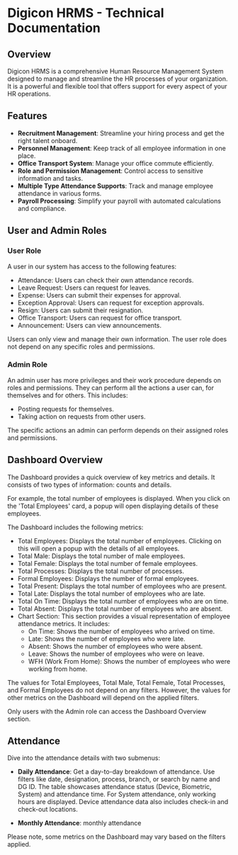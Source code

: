 # Digicon HRMS - Technical Documentation

## Overview

Digicon HRMS is a comprehensive Human Resource Management System designed to manage and streamline the HR processes of your organization. It is a powerful and flexible tool that offers support for every aspect of your HR operations.

## Features

- **Recruitment Management**: Streamline your hiring process and get the right talent onboard.
- **Personnel Management**: Keep track of all employee information in one place.
- **Office Transport System**: Manage your office commute efficiently.
- **Role and Permission Management**: Control access to sensitive information and tasks.
- **Multiple Type Attendance Supports**: Track and manage employee attendance in various forms.
- **Payroll Processing**: Simplify your payroll with automated calculations and compliance.

## User and Admin Roles

### User Role

A user in our system has access to the following features:

* Attendance: Users can check their own attendance records.
* Leave Request: Users can request for leaves.
* Expense: Users can submit their expenses for approval.
* Exception Approval: Users can request for exception approvals.
* Resign: Users can submit their resignation.
* Office Transport: Users can request for office transport.
* Announcement: Users can view announcements.

Users can only view and manage their own information. The user role does not depend on any specific roles and permissions.

### Admin Role

An admin user has more privileges and their work procedure depends on roles and permissions. They can perform all the actions a user can, for themselves and for others. This includes:

* Posting requests for themselves.
* Taking action on requests from other users.

The specific actions an admin can perform depends on their assigned roles and permissions.

## Dashboard Overview

The Dashboard provides a quick overview of key metrics and details. It consists of two types of information: counts and details.

For example, the total number of employees is displayed. When you click on the 'Total Employees' card, a popup will open displaying details of these employees.

The Dashboard includes the following metrics:

* Total Employees: Displays the total number of employees. Clicking on this will open a popup with the details of all employees.
* Total Male: Displays the total number of male employees.
* Total Female: Displays the total number of female employees.
* Total Processes: Displays the total number of processes.
* Formal Employees: Displays the number of formal employees.
* Total Present: Displays the total number of employees who are present.
* Total Late: Displays the total number of employees who are late.
* Total On Time: Displays the total number of employees who are on time.
* Total Absent: Displays the total number of employees who are absent.
* Chart Section: This section provides a visual representation of employee attendance metrics. It includes:
  * On Time: Shows the number of employees who arrived on time.
  * Late: Shows the number of employees who were late.
  * Absent: Shows the number of employees who were absent.
  * Leave: Shows the number of employees who were on leave.
  * WFH (Work From Home): Shows the number of employees who were working from home.

The values for Total Employees, Total Male, Total Female, Total Processes, and Formal Employees do not depend on any filters. However, the values for other metrics on the Dashboard will depend on the applied filters.

Only users with the Admin role can access the Dashboard Overview section.

## Attendance

Dive into the attendance details with two submenus:

- **Daily Attendance**: Get a day-to-day breakdown of attendance. Use filters like date, designation, process, branch, or search by name and DG ID. The table showcases attendance status (Device, Biometric, System) and attendance time. For System attendance, only working hours are displayed. Device attendance data also includes check-in and check-out locations.

- **Monthly Attendance**: monthly attendance

Please note, some metrics on the Dashboard may vary based on the filters applied.
